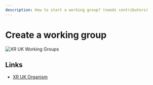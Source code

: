 ```yaml
---
description: How to start a working group? (needs contributors)
---
```


# Create a working group

![XR UK Working Groups ](https://github.com/extinctionrebellion/xrbe-docs/tree/2ec359e4ac7bbd84e539f01ce2b3a09c47f6940a/.gitbook/assets/anchor-circle.png)

## Links

* [XR UK Organism](https://app.glassfrog.com/organizations/16070/orgnav/roles/11285365/roles)

